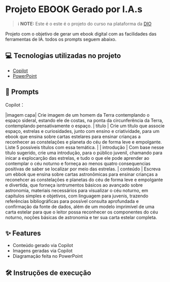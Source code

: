 # Projeto EBOOK Gerado por I.A.s


 > ℹ️ **NOTE:** Este é o este é o projeto do curso na plataforma da [DIO](https://dio.me)

Projeto com o objetivo de gerar um ebook digital com as facilidades das ferramentas de IA. todos os prompts
seguem abaixo.

## 💻 Tecnologias utilizadas no projeto

- [Copilot](https://copilot.microsoft.com) 
- [PowerPoint](https://www.microsoft.com/en/microsoft-365/powerpoint)

## 🧠 Prompts

Copilot：

|imagem capa| Crie imagem de um homem da Terra contemplando o espaço sideral, estando ele de costas, na ponta da circunferência da Terra, contemplando pensativamente o espaço.
| título  | Crie um título que associe espaço, estrelas e curiosidades, junto com ensino e criatividade, para um ebook que ensina sobre cartas estelares para ensinar crianças a reconhecer as constelações e planeta do céu de forma leve e empolgante. Liste 5 possíveis títulos com essa temática.                                                        |
| introdução | Com base nesse título sugerido, crie uma introdução, para o público juvenil, chamando para inicar a explocarção das estrelas, e tudo o que ele pode aprender ao contemplar o céu noturno e forneça ao menos quatro consequencias positivas de saber se localizar por meio das estrelas.
| conteúdo | Escreva um ebbok que ensina sobre cartas astronômicas para ensinar crianças a reconehcer as constelações e planetas do céu de forma leve e empolgante e divertida, que forneça isntrumentos básicos ao avançado sobre astronomia, materiais necessários para visualizar o céu noturno, em capítulos simples e objetivos, com linguagem para juvenis, trazendo referências bibliográficas para possível consulta aprofundada e confirmação da fonte de dados, além de um modelo imprimível de uma carta estelar para que o leitor possa reconhecer os componentes do céu noturno, noções básicas de astronomia e ter sua carta estelar completa.

## ✨ Features

- Conteúdo gerado via Copilot
- Imagens geradas via Copilot
- Diagramação feita no PowerPoint

## 🛠️ Instruções de execução

